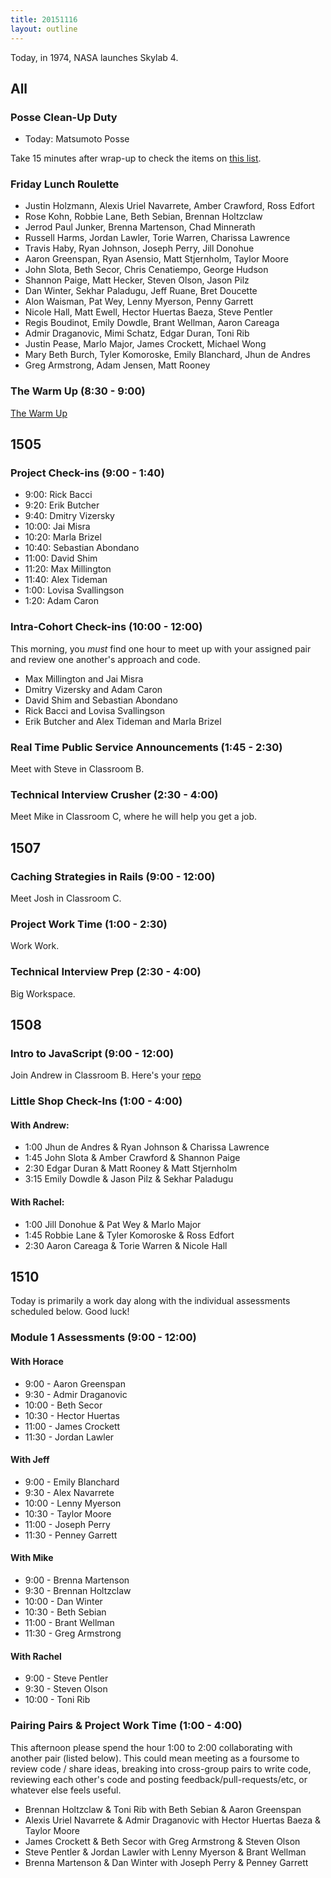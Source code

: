 ```yaml
---
title: 20151116
layout: outline
---
```


Today, in 1974, NASA launches Skylab 4.

## All

###  Posse Clean-Up Duty

* Today: Matsumoto Posse

Take 15 minutes after wrap-up to check the items on [this list](https://gist.github.com/rwarbelow/f5cfe4333402d043ef2e).

### Friday Lunch Roulette

* Justin Holzmann, Alexis Uriel Navarrete, Amber Crawford, Ross Edfort
* Rose Kohn, Robbie Lane, Beth Sebian, Brennan Holtzclaw
* Jerrod Paul Junker, Brenna Martenson, Chad Minnerath
* Russell Harms, Jordan Lawler, Torie Warren, Charissa Lawrence
* Travis Haby, Ryan Johnson, Joseph Perry, Jill Donohue
* Aaron Greenspan, Ryan Asensio, Matt Stjernholm, Taylor Moore
* John Slota, Beth Secor, Chris Cenatiempo, George Hudson
* Shannon Paige, Matt Hecker, Steven Olson, Jason Pilz
* Dan Winter, Sekhar Paladugu, Jeff Ruane, Bret Doucette
* Alon Waisman, Pat Wey, Lenny Myerson, Penny Garrett
* Nicole Hall, Matt Ewell, Hector Huertas Baeza, Steve Pentler
* Regis Boudinot, Emily Dowdle, Brant Wellman, Aaron Careaga
* Admir Draganovic, Mimi Schatz, Edgar Duran, Toni Rib
* Justin Pease, Marlo Major, James Crockett, Michael Wong
* Mary Beth Burch, Tyler Komoroske, Emily Blanchard, Jhun de Andres
* Greg Armstrong, Adam Jensen, Matt Rooney

### The Warm Up  (8:30 - 9:00)


[The Warm Up](https://thewarmup.herokuapp.com/)

## 1505

### Project Check-ins (9:00 - 1:40)

- 9:00: Rick Bacci
- 9:20: Erik Butcher
- 9:40: Dmitry Vizersky
- 10:00: Jai Misra
- 10:20: Marla Brizel
- 10:40: Sebastian Abondano
- 11:00: David Shim
- 11:20: Max Millington
- 11:40: Alex Tideman
- 1:00: Lovisa Svallingson
- 1:20: Adam Caron

### Intra-Cohort Check-ins (10:00 - 12:00)

This morning, you _must_ find one hour to meet up with your assigned pair and review one another's approach and code.

- Max Millington and Jai Misra
- Dmitry Vizersky and Adam Caron
- David Shim and Sebastian Abondano
- Rick Bacci and Lovisa Svallingson
- Erik Butcher and Alex Tideman and Marla Brizel

### Real Time Public Service Announcements (1:45 - 2:30)

Meet with Steve in Classroom B.

### Technical Interview Crusher (2:30 - 4:00)

Meet Mike in Classroom C, where he will help you get a job.


## 1507

### Caching Strategies in Rails (9:00 - 12:00)

Meet Josh in Classroom C.

### Project Work Time (1:00 - 2:30)

Work Work.

### Technical Interview Prep (2:30 - 4:00)

Big Workspace.


## 1508

### Intro to JavaScript (9:00 - 12:00)

Join Andrew in Classroom B. Here's your [repo](https://github.com/turingschool/lesson_plans/blob/master/ruby_02-web_applications_with_ruby/introduction_to_javascript.markdown)

### Little Shop Check-Ins (1:00 - 4:00)

#### With Andrew:

* 1:00 Jhun de Andres & Ryan Johnson & Charissa Lawrence
* 1:45 John Slota & Amber Crawford & Shannon Paige
* 2:30 Edgar Duran & Matt Rooney & Matt Stjernholm
* 3:15 Emily Dowdle & Jason Pilz & Sekhar Paladugu

#### With Rachel:

* 1:00 Jill Donohue & Pat Wey & Marlo Major
* 1:45 Robbie Lane & Tyler Komoroske & Ross Edfort
* 2:30 Aaron Careaga & Torie Warren & Nicole Hall


## 1510

Today is primarily a work day along with the individual assessments scheduled below. Good luck!

### Module 1 Assessments (9:00 - 12:00)

#### With Horace

* 9:00 - Aaron Greenspan
* 9:30 - Admir Draganovic
* 10:00 - Beth Secor
* 10:30 - Hector Huertas
* 11:00 - James Crockett
* 11:30 - Jordan Lawler

#### With Jeff

* 9:00 - Emily Blanchard
* 9:30 - Alex Navarrete
* 10:00 - Lenny Myerson
* 10:30 - Taylor Moore
* 11:00 - Joseph Perry
* 11:30 - Penney Garrett

#### With Mike

* 9:00 - Brenna Martenson
* 9:30 - Brennan Holtzclaw
* 10:00 - Dan Winter
* 10:30 - Beth Sebian
* 11:00 - Brant Wellman
* 11:30 - Greg Armstrong

#### With Rachel

* 9:00 - Steve Pentler
* 9:30 - Steven Olson
* 10:00 - Toni Rib

### Pairing Pairs & Project Work Time (1:00 - 4:00)

This afternoon please spend the hour 1:00 to 2:00 collaborating with another pair (listed below). This could mean meeting as a foursome to review code / share ideas, breaking into cross-group pairs to write code, reviewing each other's code and posting feedback/pull-requests/etc, or whatever else feels useful.

* Brennan Holtzclaw & Toni Rib with Beth Sebian & Aaron Greenspan
* Alexis Uriel Navarrete & Admir Draganovic with Hector Huertas Baeza & Taylor Moore
* James Crockett & Beth Secor with Greg Armstrong & Steven Olson
* Steve Pentler & Jordan Lawler with Lenny Myerson & Brant Wellman
* Brenna Martenson & Dan Winter with Joseph Perry & Penney Garrett
